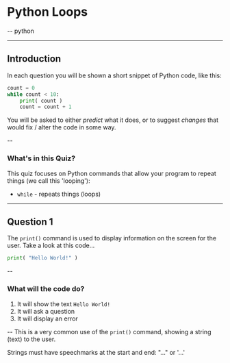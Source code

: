 # Python Loops

--
python

-------------------------------------------------------
## Introduction

In each question you will be shown a short snippet of Python code, like this:

```python
count = 0
while count < 10:
    print( count )
    count = count + 1
```

You will be asked to either *predict* what it does, or to suggest  *changes* that would fix / alter the code in some way.

--
### What's in this Quiz?

This quiz focuses on Python commands that allow your program to repeat things (we call this 'looping'):

* `while` - repeats things (loops)

-------------------------------------------------------
## Question 1

The `print()` command is used to display information on the screen for the user. Take a look at this code...

```python
print( "Hello World!" )
```

--
### What will the code do?

1. It will show the text `Hello World!`
2. It will ask a question
3. It will display an error

--
This is a very common use of the `print()` command, showing a string (text) to the user.

Strings must have speechmarks at the start and end: "..." or '...'

